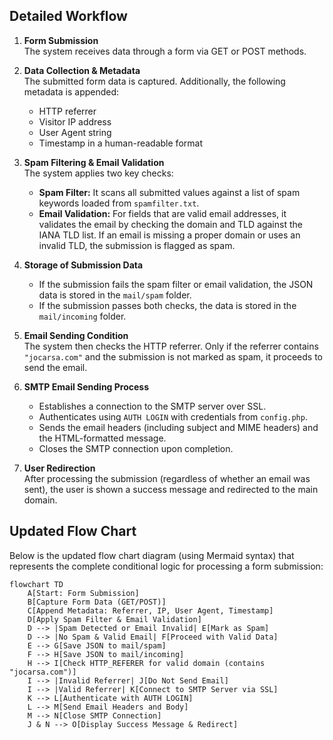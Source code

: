 
## Detailed Workflow

1. **Form Submission**  
   The system receives data through a form via GET or POST methods.

2. **Data Collection & Metadata**  
   The submitted form data is captured. Additionally, the following metadata is appended:
   - HTTP referrer
   - Visitor IP address
   - User Agent string
   - Timestamp in a human-readable format

3. **Spam Filtering & Email Validation**  
   The system applies two key checks:  
   - **Spam Filter:** It scans all submitted values against a list of spam keywords loaded from `spamfilter.txt`.  
   - **Email Validation:** For fields that are valid email addresses, it validates the email by checking the domain and TLD against the IANA TLD list. If an email is missing a proper domain or uses an invalid TLD, the submission is flagged as spam.

4. **Storage of Submission Data**  
   - If the submission fails the spam filter or email validation, the JSON data is stored in the `mail/spam` folder.
   - If the submission passes both checks, the data is stored in the `mail/incoming` folder.

5. **Email Sending Condition**  
   The system then checks the HTTP referrer. Only if the referrer contains `"jocarsa.com"` and the submission is not marked as spam, it proceeds to send the email.

6. **SMTP Email Sending Process**  
   - Establishes a connection to the SMTP server over SSL.
   - Authenticates using `AUTH LOGIN` with credentials from `config.php`.
   - Sends the email headers (including subject and MIME headers) and the HTML-formatted message.
   - Closes the SMTP connection upon completion.

7. **User Redirection**  
   After processing the submission (regardless of whether an email was sent), the user is shown a success message and redirected to the main domain.

## Updated Flow Chart

Below is the updated flow chart diagram (using Mermaid syntax) that represents the complete conditional logic for processing a form submission:

```mermaid
flowchart TD
    A[Start: Form Submission]
    B[Capture Form Data (GET/POST)]
    C[Append Metadata: Referrer, IP, User Agent, Timestamp]
    D[Apply Spam Filter & Email Validation]
    D --> |Spam Detected or Email Invalid| E[Mark as Spam]
    D --> |No Spam & Valid Email| F[Proceed with Valid Data]
    E --> G[Save JSON to mail/spam]
    F --> H[Save JSON to mail/incoming]
    H --> I[Check HTTP_REFERER for valid domain (contains "jocarsa.com")]
    I --> |Invalid Referrer| J[Do Not Send Email]
    I --> |Valid Referrer| K[Connect to SMTP Server via SSL]
    K --> L[Authenticate with AUTH LOGIN]
    L --> M[Send Email Headers and Body]
    M --> N[Close SMTP Connection]
    J & N --> O[Display Success Message & Redirect]

